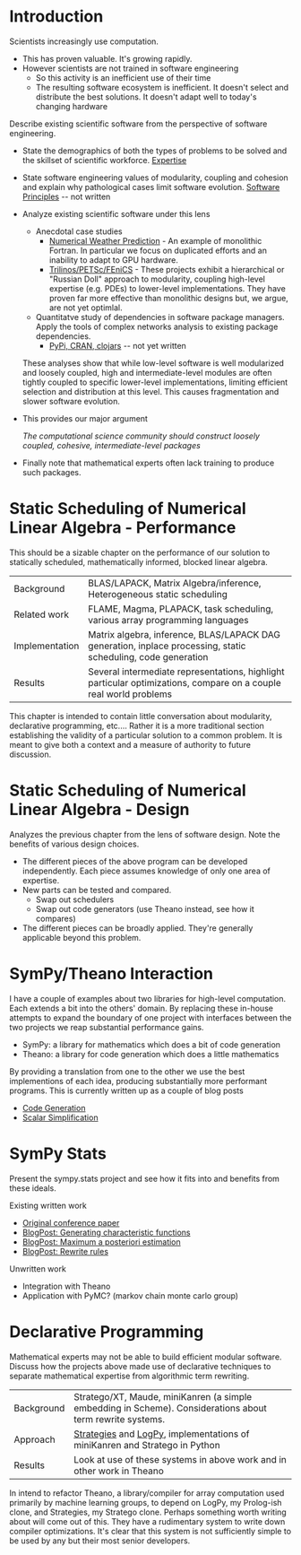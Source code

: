 
Introduction
============

Scientists increasingly use computation.

*   This has proven valuable.  It's growing rapidly.
*   However scientists are not trained in software engineering
    -   So this activity is an inefficient use of their time
    -   The resulting software ecosystem is inefficient.  It doesn't select and 
        distribute the best solutions.  It doesn't adapt well to today's 
        changing hardware

Describe existing scientific software from the perspective of software engineering.

*   State the demographics of both the types of problems to be solved and the skillset of scientific workforce.  [Expertise](expertise.md)
*   State software engineering values of modularity, coupling and cohesion and explain why pathological cases limit software evolution.  [Software Principles](principles.md) -- not written
*   Analyze existing scientific software under this lens
    -   Anecdotal case studies
        *   [Numerical Weather Prediction](nwp.md) - An example of monolithic Fortran.  In particular we focus on duplicated efforts and an inability to adapt to GPU hardware.
        *   [Trilinos/PETSc/FEniCS](numerics.md) - These projects exhibit a hierarchical or "Russian Doll" approach to modularity, coupling high-level expertise (e.g. PDEs) to lower-level implementations.  They have proven far more effective than monolithic designs but, we argue, are not yet optimlal.
    -   Quantitatve study of dependencies in software package managers.  Apply the tools of complex networks analysis to existing package dependencies.
        *   [PyPi, CRAN, clojars](package-managers.md) -- not yet written

    These analyses show that while low-level software is well modularized and loosely coupled, high and intermediate-level modules are often tightly coupled to specific lower-level implementations, limiting efficient selection and distribution at this level.  This causes fragmentation and slower software evolution.

*   This provides our major argument

    *The computational science community should construct
     loosely coupled, cohesive, intermediate-level packages*

*   Finally note that mathematical experts often lack training to produce such packages. 



Static Scheduling of Numerical Linear Algebra - Performance
===========================================================

This should be a sizable chapter on the performance of our solution to statically scheduled, mathematically informed, blocked linear algebra.

|                |                                                                                                                  |
|:---------------|:-----------------------------------------------------------------------------------------------------------------|
| Background     | BLAS/LAPACK, Matrix Algebra/inference, Heterogeneous static scheduling                                           |
| Related work   | FLAME, Magma, PLAPACK, task scheduling, various array programming languages                                      |
| Implementation | Matrix algebra, inference, BLAS/LAPACK DAG generation, inplace processing, static scheduling, code generation    |
| Results        | Several intermediate representations, highlight particular optimizations, compare on a couple real world problems|

This chapter is intended to contain little conversation about modularity, declarative programming, etc.... Rather it is a more traditional section establishing the validity of a particular solution to a common problem.  It is meant to give both a context and a measure of authority to future discussion.


Static Scheduling of Numerical Linear Algebra - Design
======================================================

Analyzes the previous chapter from the lens of software design.  Note the benefits of various design choices. 

*   The different pieces of the above program can be developed independently.  Each piece assumes knowledge of only one area of expertise.
*   New parts can be tested and compared. 
    *   Swap out schedulers
    *   Swap out code generators (use Theano instead, see how it compares)
*   The different pieces can be broadly applied.  They're generally applicable beyond this problem.


SymPy/Theano Interaction
========================

I have a couple of examples about two libraries for high-level computation.  Each extends a bit into the others' domain.  By replacing these in-house attempts to expand the boundary of one project with interfaces between the two projects we reap substantial performance gains.

*   SymPy:  a library for mathematics which does a bit of code generation
*   Theano: a library for code generation which does a little mathematics

By providing a translation from one to the other we use the best implementions of each idea, producing substantially more performant programs.  This is currently written up as a couple of blog posts

*   [Code Generation](http://mrocklin.github.com/blog/work/2013/03/19/SymPy-Theano-part-1)
*   [Scalar Simplification](http://mrocklin.github.com/blog/work/2013/03/28/SymPy-Theano-part-2)


SymPy Stats
===========

Present the sympy.stats project and see how it fits into and benefits from these ideals.

Existing written work

*   [Original conference paper](http://people.cs.uchicago.edu/~mrocklin/tempspace/scipy2012-sympystats-paper.pdf)
*   [BlogPost: Generating characteristic functions](http://matthewrocklin.com/blog/work/2012/12/03/Characteristic-Functions/)
*   [BlogPost: Maximum a posteriori estimation](http://matthewrocklin.com/blog/work/2013/02/25/MaximumAposteriori/)
*   [BlogPost: Rewrite rules](http://matthewrocklin.com/blog/work/2012/12/11/Statistical-Simplification/)

Unwritten work

*   Integration with Theano
*   Application with PyMC? (markov chain monte carlo group)


Declarative Programming
=======================

Mathematical experts may not be able to build efficient modular software.  Discuss how the projects above made use of declarative techniques to separate mathematical expertise from algorithmic term rewriting.  

|             |                                                                                                                                                   |
|:------------|:--------------------------------------------------------------------------------------------------------------------------------------------------|
| Background  | Stratego/XT, Maude, miniKanren (a simple embedding in Scheme).  Considerations about term rewrite systems.                                        |
| Approach    | [Strategies](http://github.com/logpy/strategies) and [LogPy](http://github.com/logpy/logpy), implementations of miniKanren and Stratego in Python | 
| Results     | Look at use of these systems in above work and in other work in Theano                                                                            |

In intend to refactor Theano, a library/compiler for array computation used primarily by machine learning groups, to depend on LogPy, my Prolog-ish clone, and Strategies, my Stratego clone.  Perhaps something worth writing about will come out of this.  They have a rudimentary system to write down compiler optimizations.  It's clear that this system is not sufficiently simple to be used by any but their most senior developers.
